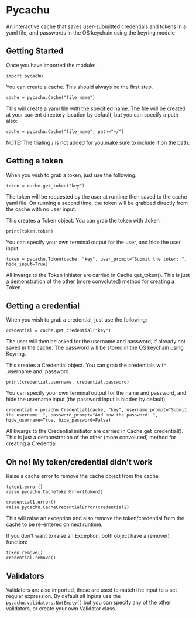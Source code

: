 # Pycachu

An interactive cache that saves user-submitted credentials and tokens in a yaml file, and passwords in the OS keychain using the keyring module

## Getting Started

Once you have imported the module:
```
import pycachu
```

You can create a cache. This should always be the first step.

```
cache = pycachu.Cache("file_name")
```

This will create a yaml file with the specified name. The file will be created at your current directory location by default, but you can specify a path also:

```
cache = pycachu.Cache("file_name", path="~/")
```

NOTE: The trialing / is not added for you,make sure to include it on the path.

## Getting a token

When you wish to grab a token, just use the following:

```
token = cache.get_token("key")
```

The token will be requested by the user at runtime then saved to the cache yaml file. On running a second time, the token will be grabbed directly from the cache with no user input.

This creates a Token object. You can grab the token with .token

```
print(token.token)
```

You can specify your own terminal output for the user, and hide the user input:

```
token = pycachu.Token(cache, "key", user_prompt="Submit the token: ", hide_input=True)
```

All kwargs to the Token initiator are carried in Cache.get_token(). This is just a demonstration of the other (more convoluted) method for creating a Token.

## Getting a credential

When you wish to grab a credential, just use the following:

```
credential = cache.get_credential("key")
```

The user will then be asked for the username and password, if already not saved in the cache. The password will be stored in the OS keychain using Keyring.

This creates a Credential object. You can grab the credentials with .username and .password.

```
print(credential.username, credential.password)
```

You can specify your own terminal output for the name and password, and hide the username input (the password input is hidden by default):

```
credential = pycachu.Credential(cache, "key", username_prompt="Submit the username: ", password_prompt="And now the password: ", hide_username=True, hide_password=False)
```

All kwargs to the Credential initiator are carried in Cache.get_credential(). This is just a demonstration of the other (more convoluted) method for creating a Credential.

## Oh no! My token/credential didn't work

Raise a cache error to remove the cache object from the cache

```
token1.error()
raise pycachu.CacheTokenError(token2)

credential1.error()
raise pycachu.CacheCredentialError(credential2)
```

This will raise an exception and also remove the token/credential from the cache to be re-entered on next runtime.

If you don't want to raise an Exception, both object have a remove() function:

```
token.remove()
credential.remove()
```

## Validators

Validators are also imported, these are used to match the input to a set regular expression. By default all inputs use the `pycachu.validators.NotEmpty()` but you can specify any of the other validators, or create your own Validator class.